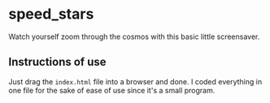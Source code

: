 # speed_stars
Watch yourself zoom through the cosmos with this basic little screensaver. 

## Instructions of use 
Just drag the `index.html` file into a browser and done. I coded everything in one file for the sake of ease of use since it's a small program. 
